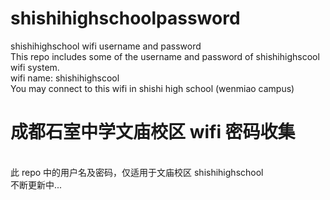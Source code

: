 # shishihighschoolpassword
shishihighschool wifi username and password
<br>This repo includes some of the username and password of shishihighscool wifi system.
<br>wifi name: shishihighscool
<br>You may connect to this wifi in shishi high school (wenmiao campus)
<br>
# 成都石室中学文庙校区 wifi 密码收集
<br>此 repo 中的用户名及密码，仅适用于文庙校区 shishihighschool 
<br>不断更新中...
